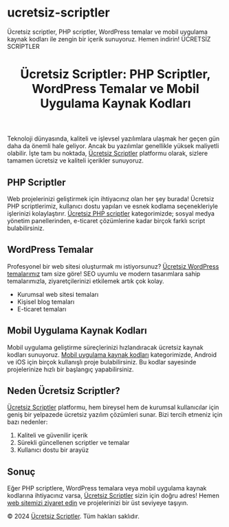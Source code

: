 # ucretsiz-scriptler
Ücretsiz scriptler, PHP scriptler, WordPress temalar ve mobil uygulama kaynak kodları ile zengin bir içerik sunuyoruz. Hemen indirin!
ÜCRETSİZ SCRİPTLER
   <header>
        <h1>Ücretsiz Scriptler: PHP Scriptler, WordPress Temalar ve Mobil Uygulama Kaynak Kodları</h1>
    </header>
    <main>
        <section>
            <p>
                Teknoloji dünyasında, kaliteli ve işlevsel yazılımlara ulaşmak her geçen gün daha da önemli hale geliyor. Ancak bu yazılımlar 
                genellikle yüksek maliyetli olabilir. İşte tam bu noktada, <a href="https://ucretsizscriptler.com.tr/" target="_blank">Ücretsiz Scriptler</a> 
                platformu olarak, sizlere tamamen ücretsiz ve kaliteli içerikler sunuyoruz.
            </p>
        </section>
        <section>
            <h2>PHP Scriptler</h2>
            <p>
                Web projelerinizi geliştirmek için ihtiyacınız olan her şey burada! Ücretsiz PHP scriptlerimiz, kullanıcı dostu yapıları 
                ve esnek kodlama seçenekleriyle işlerinizi kolaylaştırır. 
                <a href="https://ucretsizscriptler.com.tr/" target="_blank">Ücretsiz PHP scriptler</a> kategorimizde; 
                sosyal medya yönetim panellerinden, e-ticaret çözümlerine kadar birçok farklı script bulabilirsiniz.
            </p>
        </section>
        <section>
            <h2>WordPress Temalar</h2>
            <p>
                Profesyonel bir web sitesi oluşturmak mı istiyorsunuz? 
                <a href="https://ucretsizscriptler.com.tr/" target="_blank">Ücretsiz WordPress temalarımız</a> tam size göre! 
                SEO uyumlu ve modern tasarımlara sahip temalarımızla, ziyaretçilerinizi etkilemek artık çok kolay.
            </p>
            <ul>
                <li>Kurumsal web sitesi temaları</li>
                <li>Kişisel blog temaları</li>
                <li>E-ticaret temaları</li>
            </ul>
        </section>
        <section>
            <h2>Mobil Uygulama Kaynak Kodları</h2>
            <p>
                Mobil uygulama geliştirme süreçlerinizi hızlandıracak ücretsiz kaynak kodları sunuyoruz. 
                <a href="https://ucretsizscriptler.com.tr/" target="_blank">Mobil uygulama kaynak kodları</a> kategorimizde, 
                Android ve iOS için birçok kullanışlı proje bulabilirsiniz. Bu kodlar sayesinde projelerinize hızlı bir başlangıç yapabilirsiniz.
            </p>
        </section>
        <section>
            <h2>Neden Ücretsiz Scriptler?</h2>
            <p>
                <a href="https://ucretsizscriptler.com.tr/" target="_blank">Ücretsiz Scriptler</a> platformu, hem bireysel hem de kurumsal kullanıcılar için 
                geniş bir yelpazede ücretsiz yazılım çözümleri sunar. Bizi tercih etmeniz için bazı nedenler:
            </p>
            <ol>
                <li>Kaliteli ve güvenilir içerik</li>
                <li>Sürekli güncellenen scriptler ve temalar</li>
                <li>Kullanıcı dostu bir arayüz</li>
            </ol>
        </section>
        <section>
            <h2>Sonuç</h2>
            <p>
                Eğer PHP scriptlere, WordPress temalara veya mobil uygulama kaynak kodlarına ihtiyacınız varsa, 
                <a href="https://ucretsizscriptler.com.tr/" target="_blank">Ücretsiz Scriptler</a> sizin için doğru adres! 
                Hemen <a href="https://ucretsizscriptler.com.tr/" target="_blank">web sitemizi ziyaret edin</a> ve projelerinizi bir üst seviyeye taşıyın.
            </p>
        </section>
    </main>
    <footer>
        <p>&copy; 2024 <a href="https://ucretsizscriptler.com.tr/" target="_blank">Ücretsiz Scriptler</a>. Tüm hakları saklıdır.</p>
    </footer>
